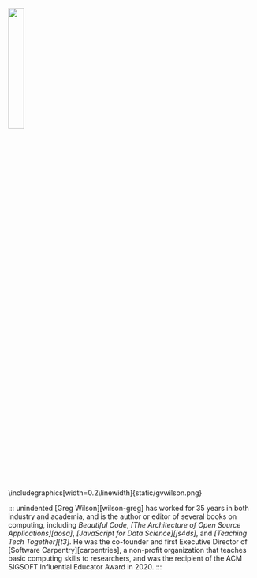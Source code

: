 ---
---

<div class="html-only">
  <img src="../static/gvwilson.png" width="25%" />
</div>
<div class="latex-only">
  \includegraphics[width=0.2\linewidth]{static/gvwilson.png}
</div>

::: unindented
[Greg Wilson][wilson-greg] has worked for 35 years in both industry and academia,
and is the author or editor of several books on computing,
including <em>Beautiful Code</em>,
*[The Architecture of Open Source Applications][aosa]*,
*[JavaScript for Data Science][js4ds]*,
and *[Teaching Tech Together][t3]*.
He was the co-founder and first Executive Director of [Software Carpentry][carpentries],
a non-profit organization that teaches basic computing skills to researchers,
and was the recipient of the ACM SIGSOFT Influential Educator Award in 2020.
:::
